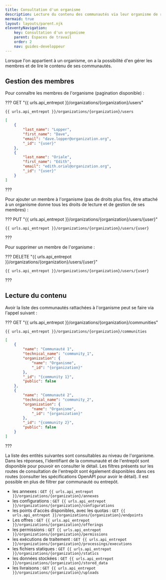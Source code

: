 ```yaml
---
title: Consultation d'un organisme
description: Lecture du contenu des communautés via leur organisme de rattachement
mermaid: true
layout: layouts/parent.njk
eleventyNavigation:
    key: Consultation d'un organisme
    parent: Espaces de travail
    order: 2
    nav: guides-developpeur
---
```



Lorsque l'on appartient à un organisme, on a la possibilité d'en gérer les membres et de lire le contenu de ses communautés.

## Gestion des membres

Pour connaître les membres de l'organisme (pagination disponible) :

??? GET "{{ urls.api_entrepot }}/organizations/{organization}/users"

``` title="Contenu" 
{{ urls.api_entrepot }}/organizations/{organization}/users
```

```json
[
    {
        "last_name": "Lopper",
        "first_name": "Dave",
        "email": "dave.lopper@organization.org",
        "_id": "{user}"
    },
    {
        "last_name": "Oriale",
        "first_name": "Edith",
        "email": "edith.orial@organization.org",
        "_id": "{user}"
    }
]
```
???
<br>

Pour ajouter un membre à l'organisme (pas de droits plus fins, être attaché à un organisme donne tous les droits de lecture et de gestion de ses membres) :

??? PUT "{{ urls.api_entrepot }}/organizations/{organization}/users/{user}"

``` title="Contenu" 
{{ urls.api_entrepot }}/organizations/{organization}/users/{user}
```

???
<br>

Pour supprimer un membre de l'organisme :

??? DELETE "{{ urls.api_entrepot }}/organizations/{organization}/users/{user}"

``` title="Contenu" 
{{ urls.api_entrepot }}/organizations/{organization}/users/{user}
```

???
<br>

## Lecture du contenu

Avoir la liste des communautés rattachées à l'organisme peut se faire via l'appel suivant :

??? GET "{{ urls.api_entrepot }}/organizations/{organization}/communities"

``` title="Contenu" 
{{ urls.api_entrepot }}/organizations/{organization}/communities
```

```json
[
    {
        "name": "Communauté 1",
        "technical_name": "community_1",
        "organization": {
            "name": "Organisme",
            "_id": "{organization}"
        },
        "_id": "{community 1}",
        "public": false
    },
    {
        "name": "Communauté 2",
        "technical_name": "community_2",
        "organization": {
            "name": "Organisme",
            "_id": "{organization}"
        },
        "_id": "{community 2}",
        "public": false
    }
]
```
???
<br>

La liste des entités suivantes sont consultables au niveau de l'organisme. Dans les réponses, l'identifiant de la communauté et de l'entrepôt sont disponible pour pouvoir en consulter le détail. Les filtres présents sur les routes de consultation de l'entrepôt sont également disponibles dans ces routes (consulter les spécifications OpenAPI pour avoir le détail). Il est possible en plus de filtrer par communauté ou entrepôt.

* les annexes : `GET {{ urls.api_entrepot }}/organizations/{organization}/annexes`
* les configurations : `GET {{ urls.api_entrepot }}/organizations/{organization}/configurations`
* les points d'accès disponibles, avec les quotas : `GET {{ urls.api_entrepot }}/organizations/{organization}/endpoints`
* Les offres : `GET {{ urls.api_entrepot }}/organizations/{organization}/offerings`
* les permissions : `GET {{ urls.api_entrepot }}/organizations/{organization}/permissions`
* les exécutions de traitement : `GET {{ urls.api_entrepot }}/organizations/{organization}/processings/executions`
* les fichiers statiques : `GET {{ urls.api_entrepot }}/organizations/{organization}/statics`
* les données stockées : `GET {{ urls.api_entrepot }}/organizations/{organization}/stored_data`
* les livraisons : `GET {{ urls.api_entrepot }}/organizations/{organization}/uploads`

